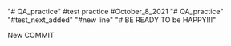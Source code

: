 "# QA_practice" 
#test practice
#October_8_2021
"# QA_practice" 
"#test_next_added" 
"#new line" 
"# BE READY TO be HAPPY!!!"

New COMMIT

